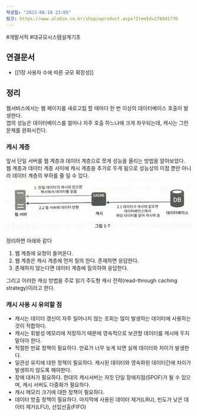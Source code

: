 ```yaml
---
작성일: "2023-08-10 23:05"
링크: https://www.aladin.co.kr/shop/wproduct.aspx?ItemId=276041776
---
```

#개발서적 #대규모시스템설계기초
## 연결문서
- [[1장 사용자 수에 따른 규모 확장성]]

## 정리
웹서비스에서는 웹 페이지를 새로고침 할 때마다 한 번 이상의 데이터베이스 호출이 발생한다.  
앱의 성능은 데이터베이스를 얼마나 자주 호출 하느냐에 크게 좌우되는데, 캐시는 그런 문제를 완화시킨다.
### 캐시 계층
앞서 단일 서버를 웹 계층과 데이터 계층으로 쪼게 성능을 올리는 방법을 알아보았다.  
웹 계층과 데이터 계층 사이에 캐시 계층을 추가로 두게 됨으로 성능상의 이점 뿐만 아니라 데이터 계층의 부하를 줄 일 수 있다.  
![2020230814154257.png| 500](./images/Pasted%20image%2020230814154257.png)

정리하면 아래와 같다
1. 웹 계층에 요청이 들어온다.
2. 웹 계층은 캐시 계층에 먼저 질의 한다. 존재하면 응답한다.
3. 존재하지 않는다면 데이터 계층에 질의하여 응답한다.

그리고 이러한 캐싱 방법을 주로 읽기 주도형 캐시 전략(read-through caching strategy)이라고 한다.
### 캐시 사용 시 유의할 점
- 캐시는 데이터 갱신이 자주 일어나지 않는 조회는 많이 발생하는 데이터에 사용하는 것이 적합하다.
- 캐시는 휘발성 메모리에 저장하기 때문에 영속적으로 보관할 데이터를 캐시에 두지 말아야 한다.
- 적절한 만료 정책이 필요하다. 만료가 너무 늦게 되면 실제 데이터와 차이가 발생한다.
- 일관성 유지에 대한 정책이 필요하다. 캐시된 데이터와 영속화된 데이터간에 차이가 발생하지 않도록 해야한다.
- 장애 대처가 필요하다. 한대의 캐시서버는 자칫 단일 장애지점(SPOF)가 될 수 있으며, 캐시 서버도 다중화가 필요하다.
- 캐시 메모리 크기에 대한 정책이 필요하다.
- 데이터 방출 정책이 필요하다. 마지막에 사용된 데이터 제거(LRU), 빈도가 낮은 데이터 제거(LFU), 선입선출(FIFO)

